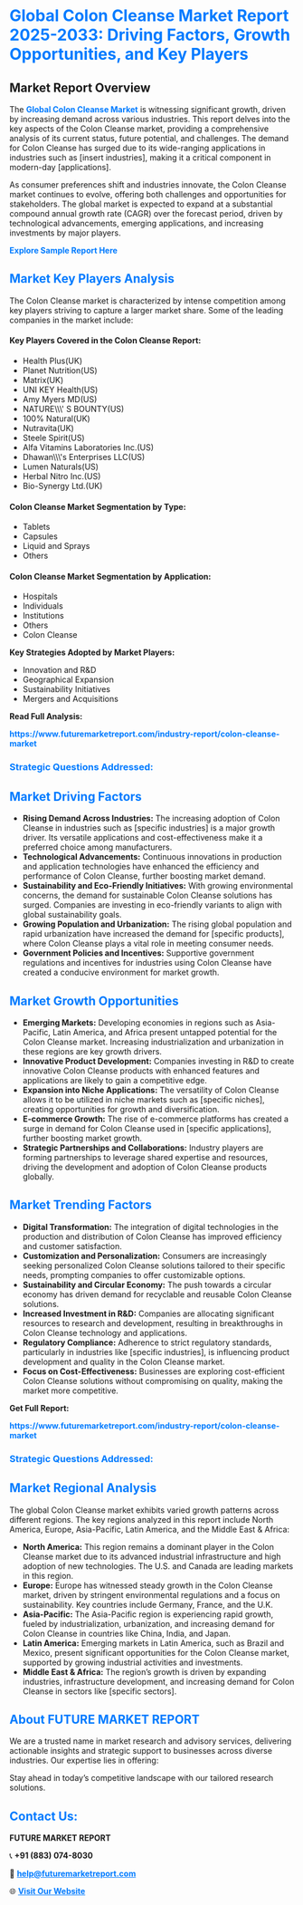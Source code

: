 <h1 style="color: #007BFF;">Global Colon Cleanse Market Report 2025-2033: Driving Factors, Growth Opportunities, and Key Players</h1>

<section id="overview">
<h2>Market Report Overview</h2>
<p>The <a href="https://www.futuremarketreport.com/industry-report/colon-cleanse-market" style="color: #007BFF; text-decoration: none;"><strong>Global Colon Cleanse Market</strong></a> is witnessing significant growth, driven by increasing demand across various industries. This report delves into the key aspects of the Colon Cleanse market, providing a comprehensive analysis of its current status, future potential, and challenges. The demand for Colon Cleanse has surged due to its wide-ranging applications in industries such as [insert industries], making it a critical component in modern-day [applications].</p>
<p>As consumer preferences shift and industries innovate, the Colon Cleanse market continues to evolve, offering both challenges and opportunities for stakeholders. The global market is expected to expand at a substantial compound annual growth rate (CAGR) over the forecast period, driven by technological advancements, emerging applications, and increasing investments by major players.</p>
</section>

<section id="overview">
<p><a href="https://www.futuremarketreport.com/request-sample/reportId=125570" style="color: #007BFF; text-decoration: none;"><strong>Explore Sample Report Here</strong></a></p>
</section>

<section id="key-players">
<h2 style="color: #007BFF;">Market Key Players Analysis</h2>
<p>The Colon Cleanse market is characterized by intense competition among key players striving to capture a larger market share. Some of the leading companies in the market include:</p>
<h4>Key Players Covered in the Colon Cleanse Report:</h4>
<ul><li>Health Plus(UK)</li><li>Planet Nutrition(US)</li><li>Matrix(UK)</li><li>UNI KEY Health(US)</li><li>Amy Myers MD(US)</li><li>NATURE\\\&#039; S BOUNTY(US)</li><li>100% Natural(UK)</li><li>Nutravita(UK)</li><li>Steele Spirit(US)</li><li>Alfa Vitamins Laboratories Inc.(US)</li><li>Dhawan\\\&#039;s Enterprises LLC(US)</li><li>Lumen Naturals(US)</li><li>Herbal Nitro Inc.(US)</li><li>Bio-Synergy Ltd.(UK)</li></ul>
<h4>Colon Cleanse Market Segmentation by Type:</h4>
<ul><li>Tablets</li><li>Capsules</li><li>Liquid and Sprays</li><li>Others</li></ul>

<h4>Colon Cleanse Market Segmentation by Application:</h4>
<ul><li>Hospitals</li><li>Individuals</li><li>Institutions</li><li>Others</li><li>Colon Cleanse</li></ul>
<p><strong>Key Strategies Adopted by Market Players:</strong></p>
<ul>
<li>Innovation and R&D</li>
<li>Geographical Expansion</li>
<li>Sustainability Initiatives</li>
<li>Mergers and Acquisitions</li>
</ul>
</section>

<section>
<p><strong>Read Full Analysis: </strong></p><a href="https://www.futuremarketreport.com/industry-report/colon-cleanse-market" style="color: #007BFF; text-decoration: none;"><strong>https://www.futuremarketreport.com/industry-report/colon-cleanse-market</strong></a>
<h3 style="color: #007BFF;">Strategic Questions Addressed:</h3>
</section>

<section id="driving-factors">
<h2 style="color: #007BFF;">Market Driving Factors</h2>
<ul>
<li><strong>Rising Demand Across Industries:</strong> The increasing adoption of Colon Cleanse in industries such as [specific industries] is a major growth driver. Its versatile applications and cost-effectiveness make it a preferred choice among manufacturers.</li>
<li><strong>Technological Advancements:</strong> Continuous innovations in production and application technologies have enhanced the efficiency and performance of Colon Cleanse, further boosting market demand.</li>
<li><strong>Sustainability and Eco-Friendly Initiatives:</strong> With growing environmental concerns, the demand for sustainable Colon Cleanse solutions has surged. Companies are investing in eco-friendly variants to align with global sustainability goals.</li>
<li><strong>Growing Population and Urbanization:</strong> The rising global population and rapid urbanization have increased the demand for [specific products], where Colon Cleanse plays a vital role in meeting consumer needs.</li>
<li><strong>Government Policies and Incentives:</strong> Supportive government regulations and incentives for industries using Colon Cleanse have created a conducive environment for market growth.</li>
</ul>
</section>

<section id="growth-opportunities">
<h2 style="color: #007BFF;">Market Growth Opportunities</h2>
<ul>
<li><strong>Emerging Markets:</strong> Developing economies in regions such as Asia-Pacific, Latin America, and Africa present untapped potential for the Colon Cleanse market. Increasing industrialization and urbanization in these regions are key growth drivers.</li>
<li><strong>Innovative Product Development:</strong> Companies investing in R&D to create innovative Colon Cleanse products with enhanced features and applications are likely to gain a competitive edge.</li>
<li><strong>Expansion into Niche Applications:</strong> The versatility of Colon Cleanse allows it to be utilized in niche markets such as [specific niches], creating opportunities for growth and diversification.</li>
<li><strong>E-commerce Growth:</strong> The rise of e-commerce platforms has created a surge in demand for Colon Cleanse used in [specific applications], further boosting market growth.</li>
<li><strong>Strategic Partnerships and Collaborations:</strong> Industry players are forming partnerships to leverage shared expertise and resources, driving the development and adoption of Colon Cleanse products globally.</li>
</ul>
</section>

<section id="trending-factors">
<h2 style="color: #007BFF;">Market Trending Factors</h2>
<ul>
<li><strong>Digital Transformation:</strong> The integration of digital technologies in the production and distribution of Colon Cleanse has improved efficiency and customer satisfaction.</li>
<li><strong>Customization and Personalization:</strong> Consumers are increasingly seeking personalized Colon Cleanse solutions tailored to their specific needs, prompting companies to offer customizable options.</li>
<li><strong>Sustainability and Circular Economy:</strong> The push towards a circular economy has driven demand for recyclable and reusable Colon Cleanse solutions.</li>
<li><strong>Increased Investment in R&D:</strong> Companies are allocating significant resources to research and development, resulting in breakthroughs in Colon Cleanse technology and applications.</li>
<li><strong>Regulatory Compliance:</strong> Adherence to strict regulatory standards, particularly in industries like [specific industries], is influencing product development and quality in the Colon Cleanse market.</li>
<li><strong>Focus on Cost-Effectiveness:</strong> Businesses are exploring cost-efficient Colon Cleanse solutions without compromising on quality, making the market more competitive.</li>
</ul>
</section>

<section>
<p><strong>Get Full Report: </strong></p><a href="https://www.futuremarketreport.com/industry-report/colon-cleanse-market" style="color: #007BFF; text-decoration: none;"><strong>https://www.futuremarketreport.com/industry-report/colon-cleanse-market</strong></a>
<h3 style="color: #007BFF;">Strategic Questions Addressed:</h3>
</section>


<section id="regional-analysis">
<h2 style="color: #007BFF;">Market Regional Analysis</h2>
<p>The global Colon Cleanse market exhibits varied growth patterns across different regions. The key regions analyzed in this report include North America, Europe, Asia-Pacific, Latin America, and the Middle East & Africa:</p>
<ul>
<li><strong>North America:</strong> This region remains a dominant player in the Colon Cleanse market due to its advanced industrial infrastructure and high adoption of new technologies. The U.S. and Canada are leading markets in this region.</li>
<li><strong>Europe:</strong> Europe has witnessed steady growth in the Colon Cleanse market, driven by stringent environmental regulations and a focus on sustainability. Key countries include Germany, France, and the U.K.</li>
<li><strong>Asia-Pacific:</strong> The Asia-Pacific region is experiencing rapid growth, fueled by industrialization, urbanization, and increasing demand for Colon Cleanse in countries like China, India, and Japan.</li>
<li><strong>Latin America:</strong> Emerging markets in Latin America, such as Brazil and Mexico, present significant opportunities for the Colon Cleanse market, supported by growing industrial activities and investments.</li>
<li><strong>Middle East & Africa:</strong> The region’s growth is driven by expanding industries, infrastructure development, and increasing demand for Colon Cleanse in sectors like [specific sectors].</li>
</ul>
</section>

<footer>
<h2 style="color: #007BFF;">About FUTURE MARKET REPORT</h2>
<p>We are a trusted name in market research and advisory services, delivering actionable insights and strategic support to businesses across diverse industries. Our expertise lies in offering:</p>

<p>Stay ahead in today’s competitive landscape with our tailored research solutions.</p>

<h2 style="color: #007BFF;">Contact Us:</h2>
<p><strong>FUTURE MARKET REPORT</strong></p>
<p>📞 <strong>+91 (883) 074-8030</strong></p>
<p>📧 <strong><a href="mailto:help@futuremarketreport.com" style="color: #007BFF;">help@futuremarketreport.com</a></strong></p>
<p>🌐 <strong><a href="https://www.futuremarketreport.com/" style="color: #007BFF;">Visit Our Website</a></strong></p>
</footer>